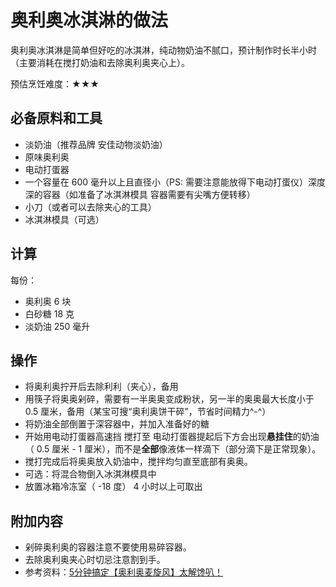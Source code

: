 # 奥利奥冰淇淋的做法

奥利奥冰淇淋是简单但好吃的冰淇淋，纯动物奶油不腻口，预计制作时长半小时（主要消耗在搅打奶油和去除奥利奥夹心上）。

预估烹饪难度：★★★

## 必备原料和工具

- 淡奶油（推荐品牌 安佳动物淡奶油）
- 原味奥利奥
- 电动打蛋器
- 一个容量在 600 毫升以上且直径小（PS: 需要注意能放得下电动打蛋仪）深度深的容器（如准备了冰淇淋模具 容器需要有尖嘴方便转移）
- 小刀（或者可以去除夹心的工具）
- 冰淇淋模具（可选）

## 计算

每份：

- 奥利奥 6 块
- 白砂糖 18 克
- 淡奶油 250 毫升

## 操作

- 将奥利奥拧开后去除利利（夹心），备用
- 用筷子将奥奥剁碎，需要有一半奥奥变成粉状，另一半的奥奥最大长度小于 0.5 厘米，备用（某宝可搜“奥利奥饼干碎”，节省时间精力^-^）
- 将奶油全部倒置于深容器中，并加入准备好的糖
- 开始用电动打蛋器高速挡 搅打至 电动打蛋器提起后下方会出现**悬挂住**的奶油（ 0.5 厘米 - 1 厘米），而不是**全部**像液体一样滴下（部分滴下是正常现象）。
- 搅打完成后将奥奥放入奶油中，搅拌均匀直至底部有奥奥。
- 可选：将混合物倒入冰淇淋模具中
- 放置冰箱冷冻室（ -18 度） 4 小时以上可取出

## 附加内容

- 剁碎奥利奥的容器注意不要使用易碎容器。
- 去除奥利奥夹心时切忌注意割到手。
- 参考资料：[5分钟搞定【奥利奥麦旋风】太解馋叭！](https://www.xiachufang.com/recipe/106178429/)